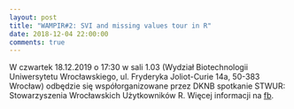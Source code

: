 ```yaml
---
layout: post
title: "WAMPIR#2: SVI and missing values tour in R"
date: 2018-12-04 22:00:00
comments: true
---
```

  
W czwartek 18.12.2019 o 17:30 w sali 1.03 (Wydział Biotechnologii Uniwersytetu Wrocławskiego, ul. Fryderyka Joliot-Curie 14a, 50-383 Wrocław) odbędzie się współorganizowane przez DKNB spotkanie STWUR: Stowarzyszenia Wrocławskich Użytkowników R. Więcej informacji na [fb](https://www.facebook.com/events/2588060994608651/).

